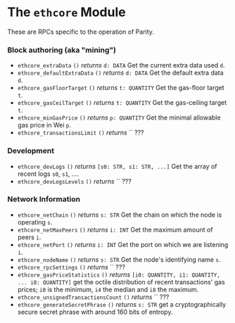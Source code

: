 # The `ethcore` Module

These are RPCs specific to the operation of Parity.

### Block authoring (aka "mining")
- `ethcore_extraData` `()` *returns* `d: DATA` Get the current extra data used `d`.
- `ethcore_defaultExtraData` `()` *returns* `d: DATA` Get the default extra data `d`.
- `ethcore_gasFloorTarget` `()` *returns* `t: QUANTITY` Get the gas-floor target `t`.
- `ethcore_gasCeilTarget` `()` *returns* `t: QUANTITY` Get the gas-ceiling target `t`.
- `ethcore_minGasPrice` `()` *returns* `p: QUANTITY` Get the minimal allowable gas price in Wei `p`.
- `ethcore_transactionsLimit` `()` *returns* `` ???

### Development
- `ethcore_devLogs` `()` *returns* `[s0: STR, s1: STR, ...]` Get the array of recent logs `s0`, `s1`, ....
- `ethcore_devLogsLevels` `()` *returns* `` ???

### Network Information
- `ethcore_netChain` `()` *returns* `s: STR` Get the chain on which the node is operating `s`.
- `ethcore_netMaxPeers` `()` *returns* `i: INT` Get the maximum amount of peers `i`.
- `ethcore_netPort` `()` *returns* `i: INT` Get the port on which we are listening `i`.
- `ethcore_nodeName` `()` *returns* `s: STR` Get the node's identifying name `s`.
- `ethcore_rpcSettings` `()` *returns* `` ???
- `ethcore_gasPriceStatistics` `()` *returns* `[i0: QUANTITY, i1: QUANTITY, ... i8: QUANTITY]` get the octile distribution of recent transactions' gas prices; `i0` is the minimum, `i4` the median and `i8` the maximum.
- `ethcore_unsignedTransactionsCount` `()` *returns* `` ???
- `ethcore_generateSecretPhrase` `()` *returns* `s: STR` get a cryptographically secure secret phrase with around 160 bits of entropy.
